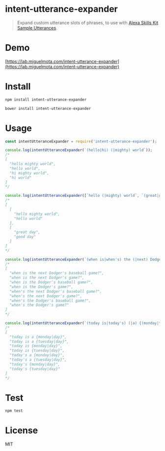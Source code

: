 # intent-utterance-expander

> Expand custom utterance slots of phrases, to use with [Alexa Skills Kit Sample Utterances](https://developer.amazon.com/public/solutions/alexa/alexa-skills-kit/docs/defining-the-voice-interface).

# Demo

[https://lab.miguelmota.com/intent-utterance-expander](https://lab.miguelmota.com/intent-utterance-expander)

# Install

```bash
npm install intent-utterance-expander
```

```bash
bower install intent-utterance-expander
```

# Usage

```javascript
const intentUtteranceExpander = require('intent-utterance-expander');

console.log(intentUtteranceExpander(`(hello|hi) (|mighty) world`));
/*
[
  "hello mighty world",
  "hello world",
  "hi mighty world",
  "hi world"
]
*/

console.log(intentUtteranceExpander([`hello (|mighty) world`, `(great|good) day`]);
/*
[
  [
    "hello mighty world",
    "hello world"
  ],
  [
    "great day",
    "good day"
  ]
]
*/

console.log(intentUtteranceExpander(`(when is|when's) the (|next) Dodger's (|baseball) game?`));
/*
[
  "when is the next Dodger's baseball game?",
  "when is the next Dodger's game?",
  "when is the Dodger's baseball game?",
  "when is the Dodger's game?",
  "when's the next Dodger's baseball game?",
  "when's the next Dodger's game?",
  "when's the Dodger's baseball game?",
  "when's the Dodger's game?"
]
*/

console.log(intentUtteranceExpander(`(today is|today's) (|a) {(monday|tuesday)|day}`));
/*
[
  "today is a {monday|day}",
  "today is a {tuesday|day}",
  "today is {monday|day}",
  "today is {tuesday|day}",
  "today's a {monday|day}",
  "today's a {tuesday|day}",
  "today's {monday|day}",
  "today's {tuesday|day}"
]
*/
```

# Test

```bash
npm test
```

# License

MIT
